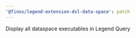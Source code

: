 ```yaml
---
'@finos/legend-extension-dsl-data-space': patch
---
```


Display all dataspace executables in Legend Query
